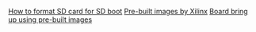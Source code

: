 [How to format SD card for SD boot](https://xilinx-wiki.atlassian.net/wiki/spaces/A/pages/18842385/How+to+format+SD+card+for+SD+boot)
[Pre-built images by Xilinx](https://xilinx-wiki.atlassian.net/wiki/spaces/A/pages/18842316/Linux+Prebuilt+Images)
[Board bring up using pre-built images](https://xilinx-wiki.atlassian.net/wiki/spaces/A/pages/18841858/Board+bring+up+using+pre-built+images)
